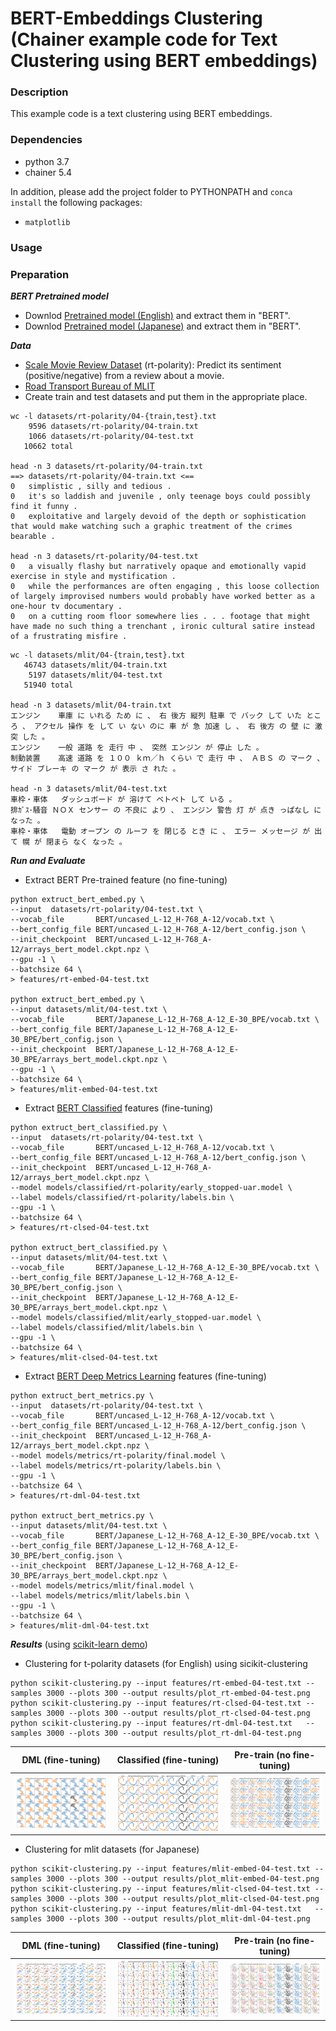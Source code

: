 # BERT-Embeddings Clustering (Chainer example code for Text Clustering using BERT embeddings)

### Description

This example code is a text clustering using BERT embeddings.

### Dependencies
- python 3.7
- chainer 5.4

In addition, please add the project folder to PYTHONPATH and `conca install` the following packages:
- `matplotlib`

### Usage ###

### Preparation ###

***BERT Pretrained model***

  - Downlod [Pretrained model (English)](https://github.com/google-research/bert) and extract them in "BERT".
  - Downlod [Pretrained model (Japanese)](http://nlp.ist.i.kyoto-u.ac.jp/DLcounter/lime.cgi?down=http://nlp.ist.i.kyoto-u.ac.jp/nl-resource/JapaneseBertPretrainedModel/Japanese_L-12_H-768_A-12_E-30_BPE.zip&name=Japanese_L-12_H-768_A-12_E-30_BPE.zip) and extract them in "BERT".

***Data***

  - [Scale Movie Review Dataset](https://www.cs.cornell.edu/people/pabo/movie-review-data/) (rt-polarity): Predict its sentiment (positive/negative) from a review about a movie.
  - [Road Transport Bureau of MLIT](http://carinf.mlit.go.jp/jidosha/carinf/opn/index.html)
  - Create train and test datasets and put them in the appropriate place.

```
wc -l datasets/rt-polarity/04-{train,test}.txt
    9596 datasets/rt-polarity/04-train.txt
    1066 datasets/rt-polarity/04-test.txt
   10662 total

head -n 3 datasets/rt-polarity/04-train.txt
==> datasets/rt-polarity/04-train.txt <==
0	simplistic , silly and tedious .
0	it's so laddish and juvenile , only teenage boys could possibly find it funny .
0	exploitative and largely devoid of the depth or sophistication that would make watching such a graphic treatment of the crimes bearable .

head -n 3 datasets/rt-polarity/04-test.txt
0	a visually flashy but narratively opaque and emotionally vapid exercise in style and mystification .
0	while the performances are often engaging , this loose collection of largely improvised numbers would probably have worked better as a one-hour tv documentary .
0	on a cutting room floor somewhere lies . . . footage that might have made no such thing a trenchant , ironic cultural satire instead of a frustrating misfire .
```

```
wc -l datasets/mlit/04-{train,test}.txt
   46743 datasets/mlit/04-train.txt
    5197 datasets/mlit/04-test.txt
   51940 total

head -n 3 datasets/mlit/04-train.txt
エンジン	車庫 に いれる ため に 、 右 後方 縦列 駐車 で バック して いた ところ 、 アクセル 操作 を して い ない のに 車 が 急 加速 し 、 右 後方 の 壁 に 激突 した 。
エンジン	一般 道路 を 走行 中 、 突然 エンジン が 停止 した 。
制動装置	高速 道路 を １００ ｋｍ／ｈ くらい で 走行 中 、 ＡＢＳ の マーク 、 サイド ブレーキ の マーク が 表示 さ れた 。

head -n 3 datasets/mlit/04-test.txt
車枠・車体	ダッシュボード が 溶けて ベトベト して いる 。
排ｶﾞｽ･騒音	ＮＯＸ センサー の 不良に より 、 エンジン 警告 灯 が 点き っぱなし に なった 。
車枠・車体	電動 オープン の ルーフ を 閉じる とき に 、 エラー メッセージ が 出て 幌 が 閉まら なく なった 。
```

***Run and Evaluate***

- Extract BERT Pre-trained feature (no fine-tuning)

```
python extruct_bert_embed.py \
--input  datasets/rt-polarity/04-test.txt \
--vocab_file       BERT/uncased_L-12_H-768_A-12/vocab.txt \
--bert_config_file BERT/uncased_L-12_H-768_A-12/bert_config.json \
--init_checkpoint  BERT/uncased_L-12_H-768_A-12/arrays_bert_model.ckpt.npz \
--gpu -1 \
--batchsize 64 \
> features/rt-embed-04-test.txt

python extruct_bert_embed.py \
--input datasets/mlit/04-test.txt \
--vocab_file       BERT/Japanese_L-12_H-768_A-12_E-30_BPE/vocab.txt \
--bert_config_file BERT/Japanese_L-12_H-768_A-12_E-30_BPE/bert_config.json \
--init_checkpoint  BERT/Japanese_L-12_H-768_A-12_E-30_BPE/arrays_bert_model.ckpt.npz \
--gpu -1 \
--batchsize 64 \
> features/mlit-embed-04-test.txt
```

- Extract [BERT Classified](../classify/README.md) features (fine-tuning)

```
python extruct_bert_classified.py \
--input  datasets/rt-polarity/04-test.txt \
--vocab_file       BERT/uncased_L-12_H-768_A-12/vocab.txt \
--bert_config_file BERT/uncased_L-12_H-768_A-12/bert_config.json \
--init_checkpoint  BERT/uncased_L-12_H-768_A-12/arrays_bert_model.ckpt.npz \
--model models/classified/rt-polarity/early_stopped-uar.model \
--label models/classified/rt-polarity/labels.bin \
--gpu -1 \
--batchsize 64 \
> features/rt-clsed-04-test.txt

python extruct_bert_classified.py \
--input datasets/mlit/04-test.txt \
--vocab_file       BERT/Japanese_L-12_H-768_A-12_E-30_BPE/vocab.txt \
--bert_config_file BERT/Japanese_L-12_H-768_A-12_E-30_BPE/bert_config.json \
--init_checkpoint  BERT/Japanese_L-12_H-768_A-12_E-30_BPE/arrays_bert_model.ckpt.npz \
--model models/classified/mlit/early_stopped-uar.model \
--label models/classified/mlit/labels.bin \
--gpu -1 \
--batchsize 64 \
> features/mlit-clsed-04-test.txt
```

- Extract [BERT Deep Metrics Learning](../metrics/README.md) features (fine-tuning)

```
python extruct_bert_metrics.py \
--input  datasets/rt-polarity/04-test.txt \
--vocab_file       BERT/uncased_L-12_H-768_A-12/vocab.txt \
--bert_config_file BERT/uncased_L-12_H-768_A-12/bert_config.json \
--init_checkpoint  BERT/uncased_L-12_H-768_A-12/arrays_bert_model.ckpt.npz \
--model models/metrics/rt-polarity/final.model \
--label models/metrics/rt-polarity/labels.bin \
--gpu -1 \
--batchsize 64 \
> features/rt-dml-04-test.txt

python extruct_bert_metrics.py \
--input datasets/mlit/04-test.txt \
--vocab_file       BERT/Japanese_L-12_H-768_A-12_E-30_BPE/vocab.txt \
--bert_config_file BERT/Japanese_L-12_H-768_A-12_E-30_BPE/bert_config.json \
--init_checkpoint  BERT/Japanese_L-12_H-768_A-12_E-30_BPE/arrays_bert_model.ckpt.npz \
--model models/metrics/mlit/final.model \
--label models/metrics/mlit/labels.bin \
--gpu -1 \
--batchsize 64 \
> features/mlit-dml-04-test.txt
```

***Results*** (using [scikit-learn demo](https://scikit-learn.org/stable/auto_examples/cluster/plot_cluster_comparison.html))

- Clustering for t-polarity datasets (for English) using sicikit-clustering

```
python scikit-clustering.py --input features/rt-embed-04-test.txt --samples 3000 --plots 300 --output results/plot_rt-embed-04-test.png
python scikit-clustering.py --input features/rt-clsed-04-test.txt --samples 3000 --plots 300 --output results/plot_rt-clsed-04-test.png
python scikit-clustering.py --input features/rt-dml-04-test.txt   --samples 3000 --plots 300 --output results/plot_rt-dml-04-test.png
```

|DML (fine-tuning)|Classified (fine-tuning)|Pre-train (no fine-tuning)| 
|---|---|---|
![](results/plot_rt-dml-04-test.png)|![](results/plot_rt-clsed-04-test.png)|![](results/plot_rt-embed-04-test.png)

- Clustering for mlit datasets (for Japanese)

```
python scikit-clustering.py --input features/mlit-embed-04-test.txt --samples 3000 --plots 300 --output results/plot_mlit-embed-04-test.png
python scikit-clustering.py --input features/mlit-clsed-04-test.txt --samples 3000 --plots 300 --output results/plot_mlit-clsed-04-test.png
python scikit-clustering.py --input features/mlit-dml-04-test.txt   --samples 3000 --plots 300 --output results/plot_mlit-dml-04-test.png
```

|DML (fine-tuning)|Classified (fine-tuning)|Pre-train (no fine-tuning)| 
|---|---|---|
![](results/plot_mlit-dml-04-test.png)|![](results/plot_mlit-clsed-04-test.png)|![](results/plot_mlit-embed-04-test.png)
